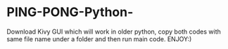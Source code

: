 # PING-PONG-Python-
Download Kivy GUI which will work in older python,
copy both codes with same file name under a folder and then run main code.
ENJOY:)

